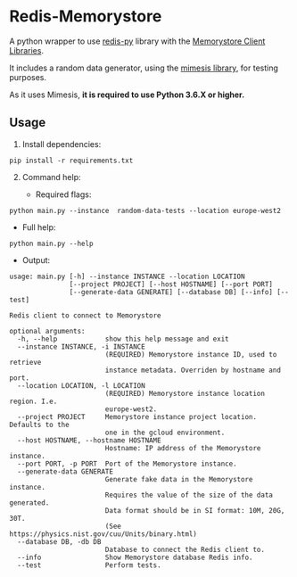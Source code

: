 # Redis-Memorystore

A python wrapper to use [redis-py](https://pypi.org/project/redis/) library with the [Memorystore Client Libraries](https://googleapis.github.io/google-cloud-python/latest/redis/index.html).

It includes a random data generator, using the [mimesis library](https://mimesis.readthedocs.io/), for testing purposes.

As it uses Mimesis, **it is required to use Python 3.6.X or higher.**

## Usage

1. Install dependencies:

`pip install -r requirements.txt`

2. Command help:

   - Required flags:

`python main.py --instance  random-data-tests --location europe-west2`

   - Full help:

`python main.py --help`

   - Output:

```
usage: main.py [-h] --instance INSTANCE --location LOCATION
               [--project PROJECT] [--host HOSTNAME] [--port PORT]
               [--generate-data GENERATE] [--database DB] [--info] [--test]

Redis client to connect to Memorystore

optional arguments:
  -h, --help            show this help message and exit
  --instance INSTANCE, -i INSTANCE
                        (REQUIRED) Memorystore instance ID, used to retrieve
                        instance metadata. Overriden by hostname and port.
  --location LOCATION, -l LOCATION
                        (REQUIRED) Memorystore instance location region. I.e.
                        europe-west2.
  --project PROJECT     Memorystore instance project location. Defaults to the
                        one in the gcloud environment.
  --host HOSTNAME, --hostname HOSTNAME
                        Hostname: IP address of the Memorystore instance.
  --port PORT, -p PORT  Port of the Memorystore instance.
  --generate-data GENERATE
                        Generate fake data in the Memorystore instance.
                        Requires the value of the size of the data generated.
                        Data format should be in SI format: 10M, 20G, 30T.
                        (See https://physics.nist.gov/cuu/Units/binary.html)
  --database DB, -db DB
                        Database to connect the Redis client to.
  --info                Show Memorystore database Redis info.
  --test                Perform tests.
```
